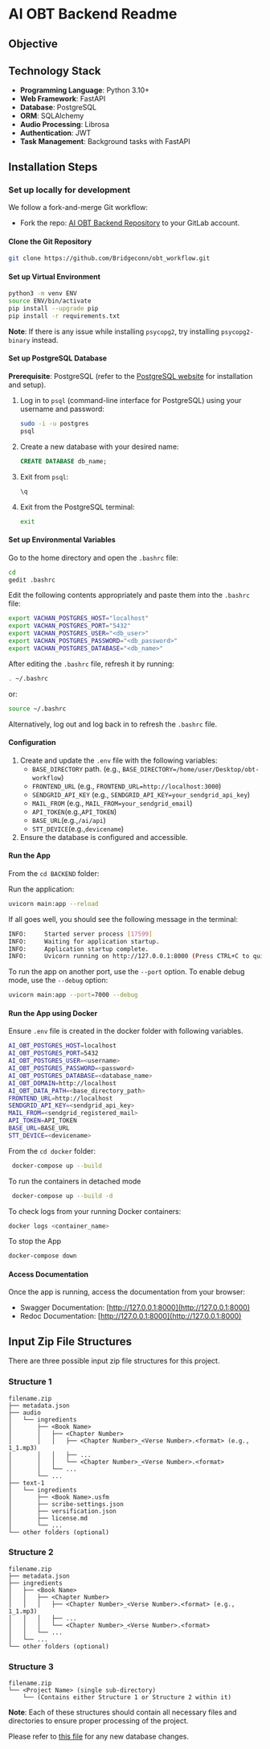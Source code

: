 # AI OBT Backend Readme

## Objective

## Technology Stack

- **Programming Language**: Python 3.10+
- **Web Framework**: FastAPI
- **Database**: PostgreSQL
- **ORM**: SQLAlchemy
- **Audio Processing**: Librosa
- **Authentication**: JWT
- **Task Management**: Background tasks with FastAPI


## Installation Steps

### Set up locally for development 

We follow a fork-and-merge Git workflow:
- Fork the repo: [AI OBT Backend Repository](https://github.com/Bridgeconn/obt_workflow.git) to your GitLab account.


#### Clone the Git Repository

```bash
git clone https://github.com/Bridgeconn/obt_workflow.git
```

#### Set up Virtual Environment

```bash
python3 -m venv ENV
source ENV/bin/activate
pip install --upgrade pip
pip install -r requirements.txt
```

**Note**: If there is any issue while installing `psycopg2`, try installing `psycopg2-binary` instead.

#### Set up PostgreSQL Database

**Prerequisite**: PostgreSQL (refer to the [PostgreSQL website](https://www.postgresql.org/download/linux/ubuntu/) for installation and setup).

1. Log in to `psql` (command-line interface for PostgreSQL) using your username and password:

   ```bash
   sudo -i -u postgres
   psql
   ```

2. Create a new database with your desired name:

   ```sql
   CREATE DATABASE db_name;
   ```

3. Exit from `psql`:

   ```bash
   \q
   ```

4. Exit from the PostgreSQL terminal:

   ```bash
   exit
   ```

#### Set up Environmental Variables

Go to the home directory and open the `.bashrc` file:

```bash
cd
gedit .bashrc
```

Edit the following contents appropriately and paste them into the `.bashrc` file:

```bash
export VACHAN_POSTGRES_HOST="localhost"
export VACHAN_POSTGRES_PORT="5432"
export VACHAN_POSTGRES_USER="<db_user>"
export VACHAN_POSTGRES_PASSWORD="<db_password>"
export VACHAN_POSTGRES_DATABASE="<db_name>"
```


After editing the `.bashrc` file, refresh it by running:

```bash
. ~/.bashrc
```

or:

```bash
source ~/.bashrc
```

Alternatively, log out and log back in to refresh the `.bashrc` file.

#### Configuration

1. Create and update the `.env` file with the following variables:
   - `BASE_DIRECTORY` path. (e.g., `BASE_DIRECTORY=/home/user/Desktop/obt-workflow`)
   - `FRONTEND_URL` (e.g., `FRONTEND_URL=http://localhost:3000`)
   - `SENDGRID_API_KEY` (e.g., `SENDGRID_API_KEY=your_sendgrid_api_key`)
   - `MAIL_FROM` (e.g., `MAIL_FROM=your_sendgrid_email`)
   - `API_TOKEN`(e.g.,`API_TOKEN`)
   - `BASE_URL`(e.g.,`/ai/api`)
   - `STT_DEVICE`(e.g.,`devicename`)
2. Ensure the database is configured and accessible.


#### Run the App

From the `cd BACKEND` folder:



Run the application:

   ```bash
   uvicorn main:app --reload
   ```

If all goes well, you should see the following message in the terminal:

```bash
INFO:     Started server process [17599]
INFO:     Waiting for application startup.
INFO:     Application startup complete.
INFO:     Uvicorn running on http://127.0.0.1:8000 (Press CTRL+C to quit)
```

To run the app on another port, use the `--port` option. To enable debug mode, use the `--debug` option:

```bash
uvicorn main:app --port=7000 --debug
```

#### Run the App using Docker

Ensure `.env` file is created in the docker folder with following variables.
   ```bash
   AI_OBT_POSTGRES_HOST=localhost
   AI_OBT_POSTGRES_PORT=5432
   AI_OBT_POSTGRES_USER=<username>
   AI_OBT_POSTGRES_PASSWORD=<password>
   AI_OBT_POSTGRES_DATABASE=<database_name>
   AI_OBT_DOMAIN=http://localhost
   AI_OBT_DATA_PATH=<base_directory_path>
   FRONTEND_URL=http://localhost
   SENDGRID_API_KEY=<sendgrid_api_key>
   MAIL_FROM=<sendgrid_registered_mail>
   API_TOKEN=API_TOKEN
   BASE_URL=BASE_URL
   STT_DEVICE=<devicename>

   ```

From the `cd docker` folder:

   ```bash
    docker-compose up --build
   ```

To run the containers in detached mode

   ```bash
    docker-compose up --build -d
   ```

To check logs from your running Docker containers:

   ```bash
   docker logs <container_name>
   ```

To stop the App

   ```bash
   docker-compose down

   ```



#### Access Documentation

Once the app is running, access the documentation from your browser:
- Swagger Documentation: [http://127.0.0.1:8000](http://127.0.0.1:8000)
- Redoc Documentation: [http://127.0.0.1:8000](http://127.0.0.1:8000)



## Input Zip File Structures

There are three possible input zip file structures for this project.

### Structure 1

```plaintext
filename.zip
├── metadata.json
├── audio
│   └── ingredients
│       ├── <Book Name>
│       │   ├── <Chapter Number>
│       │   │   ├── <Chapter Number>_<Verse Number>.<format> (e.g., 1_1.mp3)
│       │   │   ├── ...
│       │   │   └── <Chapter Number>_<Verse Number>.<format>
│       │   └── ...
│       └── ...
├── text-1
│   └── ingredients
│       ├── <Book Name>.usfm
│       ├── scribe-settings.json
│       ├── versification.json
│       ├── license.md
│       └── ...
└── other folders (optional)
```

### Structure 2

```plaintext
filename.zip
├── metadata.json
├── ingredients
│   ├── <Book Name>
│   │   ├── <Chapter Number>
│   │   │   ├── <Chapter Number>_<Verse Number>.<format> (e.g., 1_1.mp3)
│   │   │   ├── ...
│   │   │   └── <Chapter Number>_<Verse Number>.<format>
│   │   └── ...
│   └── ...
└── other folders (optional)
```

### Structure 3

```plaintext
filename.zip
└── <Project Name> (single sub-directory)
    └── (Contains either Structure 1 or Structure 2 within it)
```

**Note**: Each of these structures should contain all necessary files and directories to ensure proper processing of the project.

Please refer to [this file](db/alembic.md) for any new database changes.